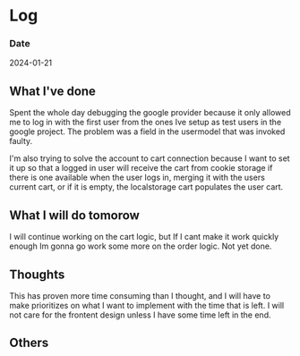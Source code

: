 # Log

### Date

2024-01-21

## What I've done

Spent the whole day debugging the google provider because it only allowed me to log in with the first user from the ones Ive setup as test users
in the google project. The problem was a field in the usermodel that was invoked faulty.

I'm also trying to solve the account to cart connection because I want to set it up so that a logged in user will receive the cart from cookie storage if there is one available when the user logs in, merging it with the users current cart, or if it is empty, the localstorage cart populates the user cart.

## What I will do tomorow

I will continue working on the cart logic, but If I cant make it work quickly enough Im gonna go work some more on the order logic. Not yet done.

## Thoughts

This has proven more time consuming than I thought, and I will have to make prioritizes on what I want to implement with the time that is left.
I will not care for the frontent design unless I have some time left in the end.

## Others
